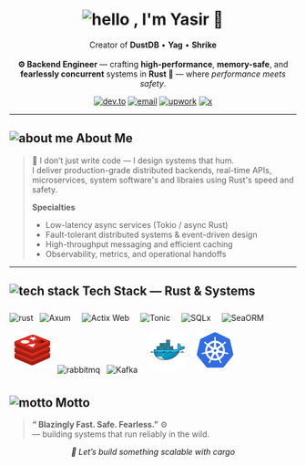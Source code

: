 <!-- Profile Header -->
<h1 align="center">
  <img src="https://media.tenor.com/Yj4grvIBitkAAAAM/jake-is.gif" height="60" width="60" alt="hello"/>  
  , I'm <strong>Yasir</strong> 👋  
</h1>

<p align="center">
  Creator of <b>DustDB</b> • <b>Yag</b> • <b>Shrike</b>  
  <br/><br/>
  <strong>⚙️ Backend Engineer</strong> — crafting <strong>high-performance</strong>, <strong>memory-safe</strong>, and <strong>fearlessly concurrent</strong> systems in  
  <strong>Rust 🦀</strong> — where <em>performance meets safety</em>.
</p>

<p align="center">
  <a href="https://dev.to/mr_yasir"><img src="https://img.shields.io/badge/Blog-dev.to-blue?style=flat-square&logo=dev.to" alt="dev.to"/></a>
  <a href="mailto:helloyasir@proton.me"><img src="https://img.shields.io/badge/Email-ProtonMail-purple?style=flat-square&logo=protonmail" alt="email"/></a>
  <a href="https://www.upwork.com/freelancers/~0134f4c054f96f8850"><img src="https://img.shields.io/badge/Upwork-Hire%20Me-success?style=flat-square&logo=upwork" alt="upwork"/></a>
  <a href="https://x.com/myasirdev"><img src="https://img.shields.io/badge/X-@myasirdev-1DA1F2?style=flat-square&logo=x" alt="x"/></a>
</p>

---

## <img src="https://i.pinimg.com/originals/ba/dc/74/badc74ced38f8aa000d067a72d2f0465.gif" height="52" alt="about me" /> About Me

> 🧩 I don’t just write code — I design systems that hum.  
> I deliver production-grade distributed backends, real-time APIs, microservices, system software's and libraies using Rust's speed and safety.
>
> **Specialties**
> - Low-latency async services (Tokio / async Rust)  
> - Fault-tolerant distributed systems & event-driven design  
> - High-throughput messaging and efficient caching  
> - Observability, metrics, and operational handoffs

---

## <img src="https://i.pinimg.com/originals/95/f2/43/95f24363e310d115b83d8993aab903e6.gif" height="60" alt="tech stack" /> Tech Stack — Rust & Systems

<p align="left">
  <!-- Rust -->
  <img width="70" height="70" alt="rust" src="https://icons.veryicon.com/png/o/business/vscode-program-item-icon/rust-1.png" />

  <!-- Axum -->
  <img src="https://avatars.githubusercontent.com/u/20248544?s=48&v=4" alt="Axum" width="60" height="60" style="margin:8px"/>
  <!-- Actix Web -->
  <img src="https://actix.rs/img/logo.png" alt="Actix Web"  alt="actix web" width="64" height="64" style="margin:8px"/>
  <!-- Tonic (gRPC) -->
  <img src="https://avatars.githubusercontent.com/u/8730506?s=48&v=4" alt="Tonic" width="90" height="64" style="margin:8px"/>
  <!-- SQLx -->
  <img src="https://avatars.githubusercontent.com/u/10077001?s=48&v=4" alt="SQLx" width="64" height="64" style="margin:8px"/>
  <!-- SeaORM -->
  <img src="https://www.sea-ql.org/SeaORM/img/SeaQL.png" alt="SeaORM" width="64" height="64" style="margin:8px"/>
  <!-- Redis -->
  <img src="https://raw.githubusercontent.com/devicons/devicon/master/icons/redis/redis-original.svg" alt="Redis" width="64" height="64" style="margin:8px"/>
 
 <!-- RabbitMQ -->
 <img width="65" height="60" alt="rabbitmq" src="https://github.com/user-attachments/assets/97e2bfee-d732-480c-9135-30ee94d922f4" />

  <!-- Kafka -->
  <img src="https://cdn.worldvectorlogo.com/logos/kafka.svg" alt="Kafka" width="64" height="64" style="margin:8px"/>
  <!-- Docker -->
  <img src="https://raw.githubusercontent.com/devicons/devicon/master/icons/docker/docker-original.svg" alt="Docker" width="64" height="64" style="margin:8px"/>
  <!-- Kubernetes -->
  <img src="https://raw.githubusercontent.com/devicons/devicon/master/icons/kubernetes/kubernetes-plain.svg" alt="Kubernetes" width="64" height="64" style="margin:8px"/>
</p>



## <img src="https://upload.wikimedia.org/wikipedia/commons/3/3e/Flickering_cursor.gif" height="24" alt="motto" /> Motto

> **“ Blazingly Fast. Safe. Fearless.”** ⚙️  
> — building systems that run reliably in the wild.

<p align="center">
  <i>💬 Let’s build something scalable with cargo </i>
</p>
